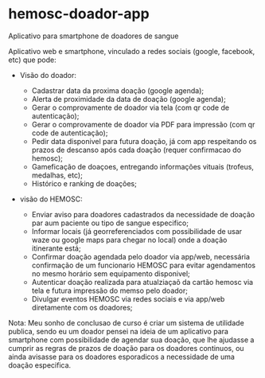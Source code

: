 # hemosc-doador-app
Aplicativo para smartphone de doadores de sangue

Aplicativo web e smartphone, vinculado a redes sociais (google, facebook, etc) que pode:

- Visão do doador:
  - Cadastrar data da proxima doação (google agenda); 
  - Alerta de proximidade da data de doação (google agenda);
  - Gerar o comprovamente de doador via tela (com qr code de autenticação);
  - Gerar o comprovamente de doador via PDF  para impressão (com qr code de autenticação);
  - Pedir data disponivel para futura doação, já com app respeitando os prazos de descanso após cada doação (requer confirmacao do hemosc);
  - Gameficação de doaçoes, entregando informações vituais (trofeus, medalhas, etc);
  - Histórico e ranking de doações;


- visão do HEMOSC:
  - Enviar aviso para doadores cadastrados da necessidade de doação par aum paciente ou tipo de sangue especifico;
  - Informar locais (já georreferenciados com possibilidade de usar waze ou google maps para chegar no local) onde a doação itinerante está;
  - Confirmar doação agendada pelo doador via app/web, necessária confirmação de um funcionario HEMOSC para evitar agendamentos no mesmo horário sem equipamento disponivel;
  - Autenticar doação realizada para atualziaçaõ da cartão hemosc via tela e futura impressão do memso pelo doador;
  - Divulgar eventos HEMOSC via redes sociais e via app/web diretamente com os doadores;


Nota: Meu sonho de conclusao de curso é criar um sistema de utilidade publica, sendo eu um doador pensei na ideia de um aplicativo para smartphone com possibilidade de agendar sua doação, que lhe ajudasse a cumprir as regras de prazos de doação para os doadores continuos, ou ainda avisasse para os doadores esporadicos a necessidade de uma doação especifica.
